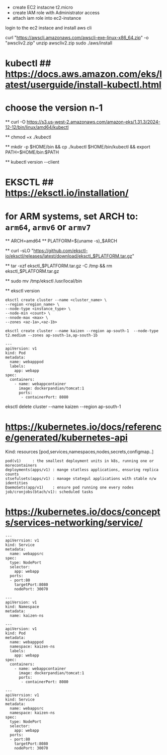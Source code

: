 * create EC2 instacne t2.micro
* create IAM role with Administrator access
* attach iam role into ec2-instance

login to the ec2 instace and install aws cli

curl "https://awscli.amazonaws.com/awscli-exe-linux-x86_64.zip" -o "awscliv2.zip"
unzip awscliv2.zip
sudo ./aws/install



# kubectl ## https://docs.aws.amazon.com/eks/latest/userguide/install-kubectl.html

# choose the version n-1

** curl -O https://s3.us-west-2.amazonaws.com/amazon-eks/1.31.3/2024-12-12/bin/linux/amd64/kubectl

** chmod +x ./kubectl

** mkdir -p $HOME/bin && cp ./kubectl $HOME/bin/kubectl && export PATH=$HOME/bin:$PATH

** kubectl version --client


# EKSCTL ## https://eksctl.io/installation/

# for ARM systems, set ARCH to: `arm64`, `armv6` or `armv7`
** ARCH=amd64
** PLATFORM=$(uname -s)_$ARCH

** curl -sLO "https://github.com/eksctl-io/eksctl/releases/latest/download/eksctl_$PLATFORM.tar.gz"


** tar -xzf eksctl_$PLATFORM.tar.gz -C /tmp && rm eksctl_$PLATFORM.tar.gz

** sudo mv /tmp/eksctl /usr/local/bin

**  eksctl version
```
eksctl create cluster --name <cluster_name> \
--region <region_name> \
--node-type <instance_type> \
--node-min <count> \
--nnode-max <max> \
--zones <az-1a>,<az-1b>
```

```
eksctl create cluster --name kaizen --region ap-south-1  --node-type t2.medium --zones ap-south-1a,ap-south-1b
```

```
---
apiVersion: v1
kind: Pod
metadata:
  name: webapppod
  labels:
    app: webapp
spec:
  containers:
    - name: webappcontainer
      image: dockerpandian/tomcat:1
      ports:
       - containerPort: 8080
````
eksctl delete cluster --name kaizen --region ap-south-1 


# https://kubernetes.io/docs/reference/generated/kubernetes-api

Kind: resources [pod,services,namespaces,nodes,secrets,configmap..]
```
pod(v1)		: the smallest deployment units in k8s, running one or morecontainers	
deployments(apps/v1) : mange statless applications, ensuring replica counts
stsefulsets(apps/v1) : manage stategul applications with stable n/w identities
DaemoSets(app/v1)    : ensure pod running one every nodes
job/cronjobs(btach/v1): scheduled tasks 
```


# https://kubernetes.io/docs/concepts/services-networking/service/
```
---
apiVerrsion: v1
kind: Service
metadata:
  name: webappsrc
spec:
  type: NodePort
  selector:
    app: webapp
  ports:
  - port:80
    targetPort:8080
    nodePort: 30070
```

```
---
apiVersion: v1
kind: Namespace
metadata:
  name: kaizen-ns
```
```
---
apiVersion: v1
kind: Pod
metadata:
  name: webapppod
  namespace: kaizen-ns
  labels:
    app: webapp
spec:
  containers:
    - name: webappcontainer
      image: dockerpandian/tomcat:1
      ports:
       - containerPort: 8080
```
```
---
apiVerrsion: v1
kind: Service
metadata:
  name: webappsrc
  namespace: kaizen-ns
spec:
  type: NodePort
  selector:
    app: webapp
  ports:
  - port:80
    targetPort:8080
    nodePort: 30070
```

